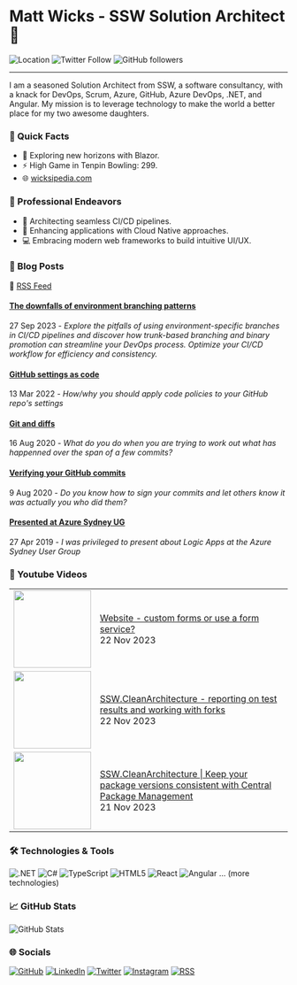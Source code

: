 # Matt Wicks - SSW Solution Architect 👋

![Location](https://img.shields.io/badge/-Newcastle,_Australia-0891b2?style=flat-square)
![Twitter Follow](https://img.shields.io/twitter/follow/matteightyate?logo=twitter&style=flat-square&color=0891b2)
![GitHub followers](https://img.shields.io/github/followers/wicksipedia?logo=github&style=flat-square&color=0891b2)

---

I am a seasoned Solution Architect from SSW, a software consultancy, with a knack for DevOps, Scrum, Azure, GitHub, Azure DevOps, .NET, and Angular. My mission is to leverage technology to make the world a better place for my two awesome daughters.

### 🎯 Quick Facts

- 🌱 Exploring new horizons with Blazor.
- ⚡ High Game in Tenpin Bowling: 299.
- 🌐 [wicksipedia.com](https://wicksipedia.com)
  
### 💼 Professional Endeavors

- 🔄 Architecting seamless CI/CD pipelines.
- 🚀 Enhancing applications with Cloud Native approaches.
- 💻 Embracing modern web frameworks to build intuitive UI/UX.

### 📙 Blog Posts

🔗 [RSS Feed](https://wicksipedia.com/feed.xml)

<!-- BLOG-POST-LIST:START -->

#### [The downfalls of environment branching patterns](https://wicksipedia.com/blog/downfalls-of-environment-branching-patterns)
27 Sep 2023 - *Explore the pitfalls of using environment-specific branches in CI/CD pipelines and discover how trunk-based branching and binary promotion can streamline your DevOps process. Optimize your CI/CD workflow for efficiency and consistency.*

#### [GitHub settings as code](https://wicksipedia.com/blog/github-settings-as-code)
13 Mar 2022 - *How/why you should apply code policies to your GitHub repo&#39;s settings*

#### [Git and diffs](https://wicksipedia.com/blog/git-and-diffs)
16 Aug 2020 - *What do you do when you are trying to work out what has happenned over the span of a few commits?*

#### [Verifying your GitHub commits](https://wicksipedia.com/blog/verifying-your-github-commits)
9 Aug 2020 - *Do you know how to sign your commits and let others know it was *actually* you who did them?*

#### [Presented at Azure Sydney UG](https://wicksipedia.com/blog/presented-at-azure-sydney-ug)
27 Apr 2019 - *I was privileged to present about Logic Apps at the Azure Sydney User Group*<!-- BLOG-POST-LIST:END -->

### 🎥 Youtube Videos
<table>
<!-- YOUTUBE-VIDEO-LIST:START -->

<tr>
  <td><a href="https://www.youtube.com/watch?v=J96-mQSMbYI"><img width="140px" src="http://img.youtube.com/vi/J96-mQSMbYI/maxresdefault.jpg"></a></td>
  <td><a href="https://www.youtube.com/watch?v=J96-mQSMbYI">Website - custom forms or use a form service?</a><br/>22 Nov 2023</td>
</tr>

<tr>
  <td><a href="https://www.youtube.com/watch?v=h05ZuwgOa8Q"><img width="140px" src="http://img.youtube.com/vi/h05ZuwgOa8Q/maxresdefault.jpg"></a></td>
  <td><a href="https://www.youtube.com/watch?v=h05ZuwgOa8Q">SSW.CleanArchitecture - reporting on test results and working with forks</a><br/>22 Nov 2023</td>
</tr>

<tr>
  <td><a href="https://www.youtube.com/watch?v=WsbX8xyKrjY"><img width="140px" src="http://img.youtube.com/vi/WsbX8xyKrjY/maxresdefault.jpg"></a></td>
  <td><a href="https://www.youtube.com/watch?v=WsbX8xyKrjY">SSW.CleanArchitecture | Keep your package versions consistent with Central Package Management</a><br/>21 Nov 2023</td>
</tr><!-- YOUTUBE-VIDEO-LIST:END -->
</table>

### 🛠️ Technologies & Tools

![.NET](https://img.shields.io/badge/-_.NET-512BD4?style=flat-square&logo=.net&logoColor=white)
![C#](https://img.shields.io/badge/-C_Sharp-239120?style=flat-square&logo=c-sharp&logoColor=white)
![TypeScript](https://img.shields.io/badge/-TypeScript-3178C6?style=flat-square&logo=typescript&logoColor=white)
![HTML5](https://img.shields.io/badge/-HTML5-E34F26?style=flat-square&logo=html5&logoColor=white)
![React](https://img.shields.io/badge/-React-61DAFB?style=flat-square&logo=react&logoColor=white)
![Angular](https://img.shields.io/badge/-Angular-DD0031?style=flat-square&logo=angular&logoColor=white)
... (more technologies)

### 📈 GitHub Stats

![GitHub Stats](https://github-readme-stats.vercel.app/api?username=wicksipedia&show_icons=true&hide=&count_private=true&title_color=0891b2&text_color=ffffff&icon_color=0891b2&bg_color=1c1917&hide_border=true&show_icons=true)

### 🌐 Socials

[![GitHub](https://img.icons8.com/nolan/64/github.png)](https://www.github.com/wicksipedia) 
[![LinkedIn](https://img.icons8.com/nolan/64/linkedin.png)](https://www.linkedin.com/comm/mynetwork/discovery-see-all?usecase=PEOPLE_FOLLOWS&followMember=matt-wicks)
[![Twitter](https://img.icons8.com/nolan/64/twitter.png)](https://www.twitter.com/matteightyate)
[![Instagram](https://img.icons8.com/nolan/64/instagram-new.png)](http://www.instagram.com/wicksipedia)
[![RSS](https://img.icons8.com/nolan/64/rss.png)](https://wicksipedia.com/feed.xml)
